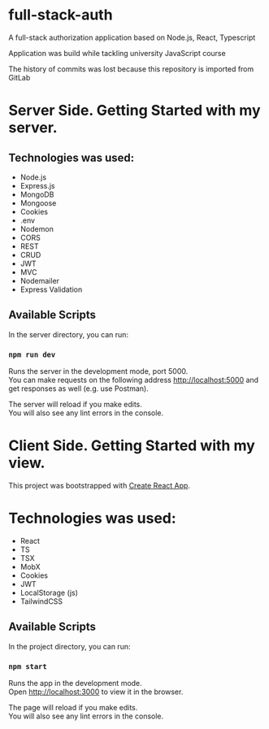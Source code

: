 # full-stack-auth
A full-stack authorization application based on Node.js, React, Typescript

Application was build while tackling university JavaScript course

The history of commits was lost because this repository is imported from GitLab

# Server Side. Getting Started with my server.

## Technologies was used:
- Node.js
- Express.js
- MongoDB
- Mongoose
- Cookies
- .env
- Nodemon
- CORS
- REST
- CRUD
- JWT
- MVC
- Nodemailer
- Express Validation

## Available Scripts

In the server directory, you can run:

### `npm run dev`

Runs the server in the development mode, port 5000.\
You can make requests on the following address [http://localhost:5000](http://localhost:5000) and get responses as well (e.g. use Postman).

The server will reload if you make edits.\
You will also see any lint errors in the console.

# Client Side. Getting Started with my view.

This project was bootstrapped with [Create React App](https://github.com/facebook/create-react-app).

# Technologies was used: 
- React
- TS
- TSX
- MobX
- Cookies
- JWT
- LocalStorage (js)
- TailwindCSS

## Available Scripts

In the project directory, you can run:

### `npm start`

Runs the app in the development mode.\
Open [http://localhost:3000](http://localhost:3000) to view it in the browser.

The page will reload if you make edits.\
You will also see any lint errors in the console.
